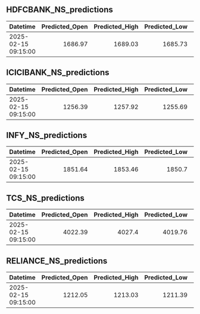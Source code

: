 ## HDFCBANK_NS_predictions
| Datetime            |   Predicted_Open |   Predicted_High |   Predicted_Low |   Predicted_Close |   Predicted_Volume |
|:--------------------|-----------------:|-----------------:|----------------:|------------------:|-------------------:|
| 2025-02-15 09:15:00 |          1686.97 |          1689.03 |         1685.73 |           1687.37 |             114599 |

## ICICIBANK_NS_predictions
| Datetime            |   Predicted_Open |   Predicted_High |   Predicted_Low |   Predicted_Close |   Predicted_Volume |
|:--------------------|-----------------:|-----------------:|----------------:|------------------:|-------------------:|
| 2025-02-15 09:15:00 |          1256.39 |          1257.92 |         1255.69 |           1256.51 |             118526 |

## INFY_NS_predictions
| Datetime            |   Predicted_Open |   Predicted_High |   Predicted_Low |   Predicted_Close |   Predicted_Volume |
|:--------------------|-----------------:|-----------------:|----------------:|------------------:|-------------------:|
| 2025-02-15 09:15:00 |          1851.64 |          1853.46 |          1850.7 |           1852.26 |            65809.8 |

## TCS_NS_predictions
| Datetime            |   Predicted_Open |   Predicted_High |   Predicted_Low |   Predicted_Close |   Predicted_Volume |
|:--------------------|-----------------:|-----------------:|----------------:|------------------:|-------------------:|
| 2025-02-15 09:15:00 |          4022.39 |           4027.4 |         4019.76 |           4023.79 |            24455.8 |

## RELIANCE_NS_predictions
| Datetime            |   Predicted_Open |   Predicted_High |   Predicted_Low |   Predicted_Close |   Predicted_Volume |
|:--------------------|-----------------:|-----------------:|----------------:|------------------:|-------------------:|
| 2025-02-15 09:15:00 |          1212.05 |          1213.03 |         1211.39 |            1212.2 |             107958 |

